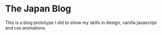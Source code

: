 # The Japan Blog

This is a blog prototype I did to show my skills in design, vanilla javascript and css animations.
